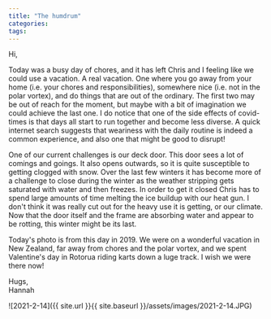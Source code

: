 ```yaml
---
title: "The humdrum"
categories:
tags:
---
```


Hi,

Today was a busy day of chores, and it has left Chris and I feeling like we could use a vacation. A real vacation. One where you go away from your home (i.e. your chores and responsibilities), somewhere nice (i.e. not in the polar vortex), and do things that are out of the ordinary. The first two may be out of reach for the moment, but maybe with a bit of imagination we could achieve the last one. I do notice that one of the side effects of covid-times is that days all start to run together and become less diverse. A quick internet search suggests that weariness with the daily routine is indeed a common experience, and also one that might be good to disrupt!

One of our current challenges is our deck door. This door sees a lot of comings and goings. It also opens outwards, so it is quite susceptible to getting clogged with snow. Over the last few winters it has become more of a challenge to close during the winter as the weather stripping gets saturated with water and then freezes. In order to get it closed Chris has to spend large amounts of time melting the ice buildup with our heat gun. I don't think it was really cut out for the heavy use it is getting, or our climate. Now that the door itself and the frame are absorbing water and appear to be rotting, this winter might be its last.

Today's photo is from this day in 2019. We were on a wonderful vacation in New Zealand, far away from chores and the polar vortex, and we spent Valentine's day in Rotorua riding karts down a luge track. I wish we were there now!

Hugs,<br />
Hannah

![2021-2-14]({{ site.url }}{{ site.baseurl }}/assets/images/2021-2-14.JPG)